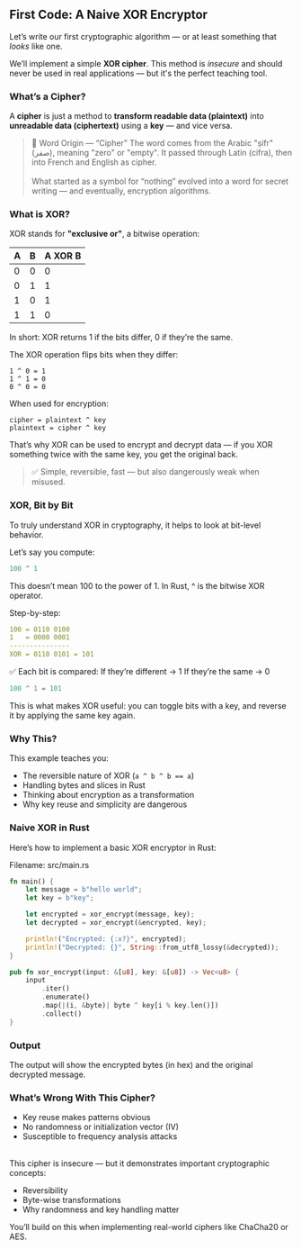 ## First Code: A Naive XOR Encryptor

Let’s write our first cryptographic algorithm — or at least something that *looks* like one.

We’ll implement a simple **XOR cipher**. This method is *insecure* and should never be used in real applications — but it's the perfect teaching tool.


### What’s a Cipher?

A **cipher** is just a method to **transform readable data (plaintext)** into **unreadable data (ciphertext)** using a **key** — and vice versa.

> 🧭 Word Origin — “Cipher”
The word comes from the Arabic "ṣifr" (صفر), meaning "zero" or "empty". It passed through Latin (cifra), then into French and English as cipher.<br><br>
> What started as a symbol for “nothing” evolved into a word for secret writing — and eventually, encryption algorithms.

### What is XOR?

XOR stands for **"exclusive or"**, a bitwise operation:

| A | B | A XOR B |
|---|---|---------|
| 0 | 0 |   0     |
| 0 | 1 |   1     |
| 1 | 0 |   1     |
| 1 | 1 |   0     |


In short: XOR returns 1 if the bits differ, 0 if they’re the same.

The XOR operation flips bits when they differ:
```text
1 ^ 0 = 1
1 ^ 1 = 0
0 ^ 0 = 0
```

When used for encryption:
```text
cipher = plaintext ^ key
plaintext = cipher ^ key
```

That’s why XOR can be used to encrypt and decrypt data — if you XOR something twice with the same key, you get the original back.

> ✅ Simple, reversible, fast — but also dangerously weak when misused.

### XOR, Bit by Bit
To truly understand XOR in cryptography, it helps to look at bit-level behavior.

Let’s say you compute:
```rust
100 ^ 1
```

This doesn’t mean 100 to the power of 1. In Rust, ^ is the bitwise XOR operator.

Step-by-step:
```yaml
100 = 0110 0100
1   = 0000 0001
---------------
XOR = 0110 0101 = 101
```

✅ Each bit is compared:
If they’re different → 1
If they’re the same → 0

```rust
100 ^ 1 = 101
```

This is what makes XOR useful: you can toggle bits with a key, and reverse it by applying the same key again.

### Why This?

This example teaches you:

- The reversible nature of XOR (`a ^ b ^ b == a`)
- Handling bytes and slices in Rust
- Thinking about encryption as a transformation
- Why key reuse and simplicity are dangerous

### Naive XOR in Rust

Here’s how to implement a basic XOR encryptor in Rust: <br>

Filename: src/main.rs
```rust
fn main() {
    let message = b"hello world";
    let key = b"key";

    let encrypted = xor_encrypt(message, key);
    let decrypted = xor_encrypt(&encrypted, key);

    println!("Encrypted: {:x?}", encrypted);
    println!("Decrypted: {}", String::from_utf8_lossy(&decrypted));
}

pub fn xor_encrypt(input: &[u8], key: &[u8]) -> Vec<u8> {
    input
        .iter()
        .enumerate()
        .map(|(i, &byte)| byte ^ key[i % key.len()])
        .collect()
}
```

### Output

The output will show the encrypted bytes (in hex) and the original decrypted message.


### What’s Wrong With This Cipher?

- Key reuse makes patterns obvious
- No randomness or initialization vector (IV)  
- Susceptible to frequency analysis attacks

<br>
This cipher is insecure — but it demonstrates important cryptographic concepts:

- Reversibility
- Byte-wise transformations
- Why randomness and key handling matter

You’ll build on this when implementing real-world ciphers like ChaCha20 or AES.